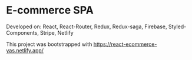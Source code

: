 # E-commerce SPA

Developed on: React, React-Router, Redux, Redux-saga, Firebase, Styled-Components, Stripe, Netlify

This project was bootstrapped with https://react-ecommerce-yas.netlify.app/

